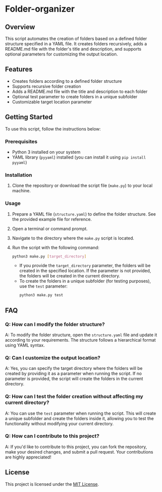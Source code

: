 # Folder-organizer

## Overview
This script automates the creation of folders based on a defined folder structure specified in a YAML file. It creates folders recursively, adds a README.md file with the folder's title and description, and supports optional parameters for customizing the output location.

## Features
- Creates folders according to a defined folder structure
- Supports recursive folder creation
- Adds a README.md file with the title and description to each folder
- Optional test parameter to create folders in a unique subfolder
- Customizable target location parameter

## Getting Started
To use this script, follow the instructions below:

### Prerequisites
- Python 3 installed on your system
- YAML library (`pyyaml`) installed (you can install it using `pip install pyyaml`)

### Installation
1. Clone the repository or download the script file (`make.py`) to your local machine.

### Usage
1. Prepare a YAML file (`structure.yaml`) to define the folder structure. See the provided example file for reference.

2. Open a terminal or command prompt.

3. Navigate to the directory where the `make.py` script is located.

4. Run the script with the following command:
   ```bash
   python3 make.py [target_directory]
   ```
   - If you provide the `target_directory` parameter, the folders will be created in the specified location. If the parameter is not provided, the folders will be created in the current directory.
   - To create the folders in a unique subfolder (for testing purposes), use the `test` parameter:
     ```bash
     python3 make.py test
     ```

## FAQ

### Q: How can I modify the folder structure?
A: To modify the folder structure, open the `structure.yaml` file and update it according to your requirements. The structure follows a hierarchical format using YAML syntax.

### Q: Can I customize the output location?
A: Yes, you can specify the target directory where the folders will be created by providing it as a parameter when running the script. If no parameter is provided, the script will create the folders in the current directory.

### Q: How can I test the folder creation without affecting my current directory?
A: You can use the `test` parameter when running the script. This will create a unique subfolder and create the folders inside it, allowing you to test the functionality without modifying your current directory.

### Q: How can I contribute to this project?
A: If you'd like to contribute to this project, you can fork the repository, make your desired changes, and submit a pull request. Your contributions are highly appreciated!

## License
This project is licensed under the [MIT License](LICENSE).
